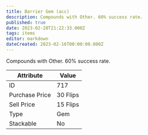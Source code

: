 ```yaml
---
title: Barrier Gem (acc)
description: Compounds with Other. 60% success rate.
published: true
date: 2023-02-28T21:22:33.000Z
tags: items
editor: markdown
dateCreated: 2023-02-16T00:00:00.000Z
---
```


Compounds with Other. 60% success rate.

|Attribute|Value|
|-|-|
|ID|717|
|Purchase Price|30 Flips|
|Sell Price|15 Flips|
|Type|Gem|
|Stackable|No|

